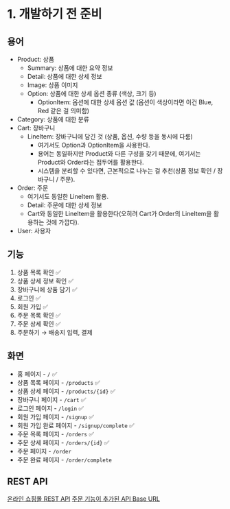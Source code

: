 # 1. 개발하기 전 준비

## 용어

- Product: 상품
  - Summary: 상품에 대한 요약 정보
  - Detail: 상품에 대한 상세 정보
  - Image: 상품 이미지
  - Option: 상품에 대한 상세 옵션 종류 (색상, 크기 등)
    - OptionItem: 옵션에 대한 상세 옵션 값 (옵션이 색상이라면 이건 Blue, Red 같은 걸 의미함)
- Category: 상품에 대한 분류
- Cart: 장바구니
  - LineItem: 장바구니에 담긴 것 (상품, 옵션, 수량 등을 동시에 다룸)
    - 여기서도 Option과 OptionItem을 사용한다.
    - 용어는 동일하지만 Product와 다른 구성을 갖기 때문에, 여기서는 Product와 Order라는 접두어를 활용한다.
    - 시스템을 분리할 수 있다면, 근본적으로 나누는 걸 추천(상품 정보 확인 / 장바구니 / 주문).
- Order: 주문
  - 여기서도 동일한 LineItem 활용.
  - Detail: 주문에 대한 상세 정보
  - Cart와 동일한 LineItem을 활용한다(오히려 Cart가 Order의 LineItem을 활용하는 것에 가깝다).
- User: 사용자

## 기능

1. 상품 목록 확인 ✅
2. 상품 상세 정보 확인 ✅
3. 장바구니에 상품 담기 ✅
4. 로그인 ✅
5. 회원 가입 ✅
6. 주문 목록 확인 ✅
7. 주문 상세 확인 ✅
8. 주문하기 → 배송지 입력, 결제

## 화면

- 홈 페이지 - `/` ✅
- 상품 목록 페이지 - `/products` ✅
- 상품 상세 페이지 - `/products/{id}` ✅
- 장바구니 페이지 - `/cart` ✅
- 로그인 페이지 - `/login` ✅
- 회원 가입 페이지 - `/signup` ✅
- 회원 가입 완료 페이지 - `/signup/complete` ✅
- 주문 목록 페이지 - `/orders` ✅
- 주문 상세 페이지 - `/orders/{id}` ✅
- 주문 페이지 - `/order`
- 주문 완료 페이지 - `/order/complete`

## REST API

[온라인 쇼핑몰 REST API](../../appendix/rest-api/rest-api.md)
[주문 기능이 추가된 API Base URL](https://shop-demo-api-03.fly.dev)
